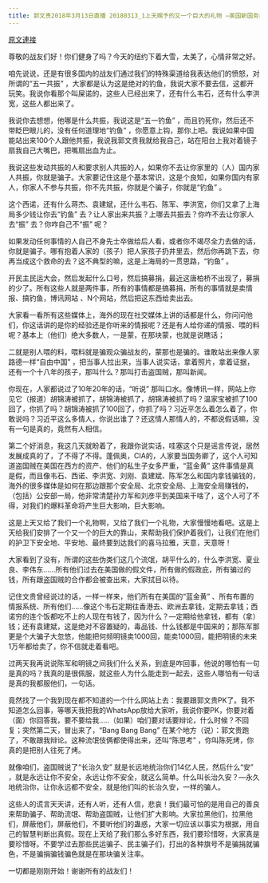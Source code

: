 ```yaml
---
title: 郭文贵2018年3月13日直播 20180313_1上天赐予的又一个巨大的礼物 —美国新国务卿！对盗国贼将是巨大打击
---
```


[原文連接](https://gnews.org/ThreadView/53477331)

尊敬的战友们好！你们健身了吗？今天的纽约下着大雪，太美了，心情非常之好。


咱先说说，还是有很多国内的战友们通过我们的特殊渠道给我表达他们的愤怒，对所谓的“五一共振” ，大家都是认为这是绝对的钓鱼，我说大家不要去信，这都开玩笑。我说你看那个叫屎诺的，这些人已经出来了，还有什么韦石，还有什么李洪宽，这些人都出来了。


我说你去想想，他哪是什么共振，我说这是“五一钓鱼” ，而且钓死你，然后还不带眨巴眼儿的，没有任何道理地“钓鱼” ，你愿意上钩，那你上吧。我说如果中国能站出来100个人跟他共振，我说我郭文贵我就给我自己，站在阳台上我对着镜子扇我自己大嘴巴，把嘴扇出血为止。


我说这些发动共振的人和要求别人共振的人，如果你不去让你家里的（人）国内家人共振，你就是骗子。大家要记住这是个基本常识，这是个良知，如果你国内有家人，你家人不参与共振，你不先共振，你就是个骗子，你就是“钓鱼” 。


这个西诺，还有什么蒋杰、袁建斌，还什么韦石、陈军、李洪宽，你们又拿了上海局多少钱让你去“钓鱼” 去？让人家出来共振？上哪去共振去？你咋不去让你家人去“振” 去？你咋自己不“振” 呢？


如果发动任何事情的人自己不身先士卒做给后人看，或者你不竭尽全力去做的话，你就是骗子。哪有抱着人家的（孩子）把人家孩子扔井里去，然后你再跳下去，你再当成这个救命的去？这不典型的嘛，这是上海局的一贯思路，“钓鱼” 。


开民主民运大会，然后发起什么口号，然后搞募捐，最近这唐柏桥不出现了，募捐的少了。所有这些人就是两件事，所有的事情都是搞募捐，所有的事情就是卖情报、搞钓鱼，博讯网站 、N个网站，然后把这东西给卖出去。


大家看一看所有这些媒体上，海外的现在社交媒体上讲的话都是什么，你问问他们，你这话讲的是你的经验还是你听来的情报呢？还是有人给你递的情报、喂的料呢？基本上（他们）绝大多数人，一是蒙，在那块蒙，也就是说瞎话；


二就是别人喂的料，喂料就是骗观众骗战友的，蒙那也是骗的。谁敢站出来像人家路德一样“自由中国” ，把当事人拉出来，当事人说实话，拿着照片，拿着证据，还有一个十八年的孩子，那叫什么？那叫打击盗国贼，那叫新闻。


你现在，人家都说过了10年20年的话，“听说” 那叫口水。像博讯一样，网站上你见它（报道）胡锦涛被抓了，胡锦涛被抓了，胡锦涛被抓了吗？温家宝被抓了100回了，你抓了吗？胡锦涛被抓了100回了，你抓了吗？习近平怎么着怎么着了，你敢说吗？习近平这么多情人，你说出谁了？还这情人那情人的，不都说假话嘛，没有一句是真的，竟然有人相信。


第二个好消息，我这几天就盼着了，我跟你说实话，哇塞这个只是谣言传说，居然发展成真的了，了不得了不得。蓬佩奥，CIA的，人家要当国务卿了，这个人可知道盗国贼在美国在西方的资产、他们的私生子女多严重，“蓝金黄” 这件事情是真是假，而且像韦石、西诺、李洪宽、刘刚、袁建斌、陈军怎么和国内拿钱骗钱的，海外的很多媒体是如何在那边跟那个安全局、北京安全局、上海安全局赚钱的，（包括）公安部一局，他非常清楚孙力军和刘彦平到美国来干啥了，这个人可了不得，对我们的爆料革命将产生巨大影响，巨大影响。


这是上天又给了我们一个礼物啊，又给了我们一个礼物，大家慢慢地看吧。这是上天给我们安排了一个又一个的巨大的靠山，来帮助我们保护着我们，让我们在他们的护卫下安全地、平安地、最终要到达我们的喜马拉雅，天意，天意呀！


大家看到了没有，所谓的这些伪类们这几个流氓，胡平什么的，什么李洪宽、夏业良、李伟东……所有他们过去在美国做的假文件，所有做的假政庇，所有骗过的钱，所有跟盗国贼的合作都会被查出来，大家拭目以待。


记住文贵曾经说过的话，一样一样来，他们所有在美国的“蓝金黄” 、所有布置的情报系统、所有他们……像这个韦石定期往香港去、欧洲去拿钱，定期去拿钱；西诺穷的连个饭都吃不上的人现在有钱了，因为什么？—定期给他拿钱，都有（拿）钱；还有袁建斌，这是绝对不容置疑的，毒品钱、什么钱都是中国来的；那陈军那更是个大骗子大忽悠，他能把何频明镜卖1000回，能卖1000回，能把明镜的未来1万年都给卖了，你不信就走着看吧。


过两天我再说说陈军和明镜之间我们什么关系，到底是咋回事，他说的哪怕有一句是真的吗？我真的是很佩服，就这些人为什么能走到一起去，这些人哪怕有一句话是真的我都服他们，一句话。


竟然找了一个我到现在都不知道的一个什么网站上去：我要跟郭文贵PK了。我不知道怎么回事，等哪天我把我的WhatsApp放给大家听，我说你要PK，你要对着（面）你回答我，要不要给我…..（如果）咱们要对话要辩论，什么时候？不回复；突然第二天，冒出来了，“Bang Bang Bang” 在某个地方（说）：郭文贵跑了，不敢跟我辩论。这种流氓伎俩都使得出来，还叫“陈思考” ，你叫陈死烤，你真的是把别人往死了烤。


就像咱们，盗国贼说了“长治久安” 就是长远地统治你们14亿人民，然后什么“安” ，就是永远让你不安全，永远让你不安全，就这么简单。什么叫长治久安？—永久地统治你，让你永远都不安全，就是他们叫的长治久安，一样的骗人。


这些人的谎言天天讲，还有人听，还有人信，悲哀！我们最可怕的是用自己的善良来帮助骗子、帮助流氓、帮助盗国贼，让他们扩大影响。大家拉黑他们，拉黑他们，屏蔽他们，屏蔽他们，不要听他们的蛊惑，大家一切应该以事实为根据，用自己的智慧判断出真假。现在上天给了我们那么多好东西，我们要珍惜呀，大家真是要珍惜呀。不要学过去那些民运骗子、民主骗子们，打出的各种旗号不是骗捐就骗色，不是骗捐骗钱骗色就是在那块骗关注率。


一切都是刚刚开始！谢谢所有的战友们！
